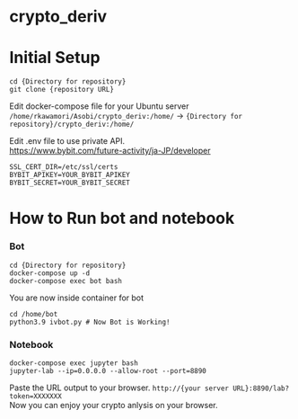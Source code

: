 # crypto_deriv

# Initial Setup
  ```angular2html
  cd {Directory for repository}
  git clone {repository URL}
  ```
  Edit docker-compose file for your Ubuntu server
  `/home/rkawamori/Asobi/crypto_deriv:/home/` -> `{Directory for repository}/crypto_deriv:/home/`
  
  Edit .env file to use private API.  
  https://www.bybit.com/future-activity/ja-JP/developer
  ```angular2html
  SSL_CERT_DIR=/etc/ssl/certs
  BYBIT_APIKEY=YOUR_BYBIT_APIKEY
  BYBIT_SECRET=YOUR_BYBIT_SECRET
  ```

# How to Run bot and notebook

### Bot
  ```angular2html
  cd {Directory for repository}
  docker-compose up -d
  docker-compose exec bot bash
  ```
  You are now inside container for bot
  ```angular2html
  cd /home/bot
  python3.9 ivbot.py # Now Bot is Working!
  ```

### Notebook
  ```
  docker-compose exec jupyter bash  
  jupyter-lab --ip=0.0.0.0 --allow-root --port=8890
  ```
  Paste the URL output to your browser.
  `http://{your server URL}:8890/lab?token=XXXXXXX`  
  Now you can enjoy your crypto anlysis on your browser.
  